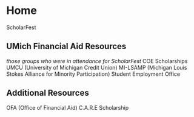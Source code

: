 # Home
ScholarFest

## UMich Financial Aid Resources
*those groups who were in attendance for ScholarFest*
COE Scholarships
UMCU (University of Michigan Credit Union)
MI-LSAMP (Michigan Louis Stokes Alliance for Minority Participation)
Student Employment Office

## Additional Resources
OFA (Office of Financial Aid)
C.A.R.E Scholarship
